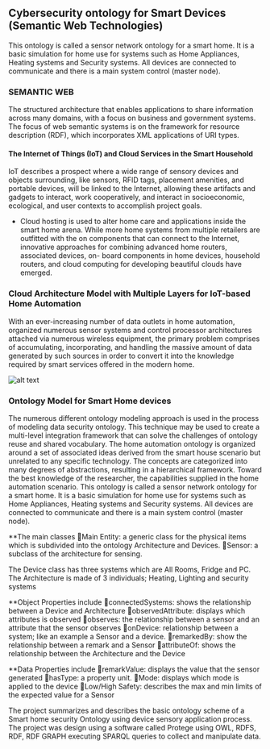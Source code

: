 ## Cybersecurity ontology for Smart Devices (Semantic Web Technologies)

This ontology is called a sensor network ontology for a smart home. It is a basic simulation for home use for systems such as Home Appliances, Heating systems and Security systems. All devices are connected to communicate and there is a main system control (master node).

### SEMANTIC WEB

The structured architecture that enables applications to share information across many domains, with a focus on business and government systems. The focus of web semantic systems is on the framework for resource description (RDF), which incorporates XML applications of URI types.

#### The Internet of Things (IoT) and Cloud Services in the Smart Household

IoT describes a prospect where a wide range of sensory devices and objects surrounding, like sensors, RFID tags, placement amenities, and portable devices, will be linked to the Internet, allowing these artifacts and gadgets to interact, work cooperatively, and interact in socioeconomic, ecological, and user contexts to accomplish project goals.

- Cloud hosting is used to alter home care and applications inside the smart home arena. While more home systems from multiple retailers are outfitted with the on components that can connect to the Internet, innovative approaches for combining advanced home routers, associated devices, on- board components in home devices, household routers, and cloud computing for developing beautiful clouds have emerged.

### Cloud Architecture Model with Multiple Layers for IoT-based Home Automation

With an ever-increasing number of data outlets in home automation, organized numerous sensor systems and control processor architectures attached via numerous wireless equipment, the primary problem comprises of accumulating, incorporating, and handling the massive amount of data generated by such sources in order to convert it into the knowledge required by smart services offered in the modern home.

![alt text](image.png)

### Ontology Model for Smart Home devices

The numerous different ontology modeling approach is used in the process of modeling data security ontology. This technique may be used to create a multi-level integration framework that can solve the challenges of ontology reuse and shared vocabulary.
The home automation ontology is organized around a set of associated ideas derived from the smart house scenario but unrelated to any specific technology. The concepts are categorized into many degrees of abstractions, resulting in a hierarchical framework. Toward the best knowledge of the researcher, the capabilities supplied in the home automation scenario.
This ontology is called a sensor network ontology for a smart home. It is a basic simulation for home use for systems such as Home Appliances, Heating systems and Security systems. All devices are connected to communicate and there is a main system control (master node).

\*\*The main classes
Main Entity: a generic class for the physical items which is subdivided into the ontology Architecture and Devices.
Sensor: a subclass of the architecture for sensing.

The Device class has three systems which are All Rooms, Fridge and PC. The Architecture is made of 3 individuals; Heating, Lighting and security systems

\*\*Object Properties include
connectedSystems: shows the relationship between a Device and Architecture
observedAttribute: displays which attributes is observed
observes: the relationship between a sensor and an attribute that the sensor observes
onDevice: relationship between a system; like an example a Sensor and a device.
remarkedBy: show the relationship between a remark and a Sensor
attributeOf: shows the relationship between the Architecture and the Device

\*\*Data Properties include
remarkValue: displays the value that the sensor generated
hasType: a property unit.
Mode: displays which mode is applied to the device
Low/High Safety: describes the max and min limits of the expected value for a Sensor

The project summarizes and describes the basic ontology scheme of a Smart home security Ontology using device sensory application process. The project was design using a software called Protege using OWL, RDFS, RDF, RDF GRAPH executing SPARQL queries to collect and manipulate data.
